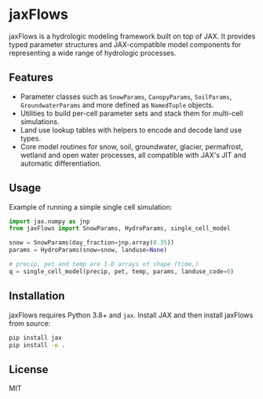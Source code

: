 # jaxFlows

jaxFlows is a hydrologic modeling framework built on top of JAX. It provides typed
parameter structures and JAX-compatible model components for representing a wide
range of hydrologic processes.

## Features
- Parameter classes such as `SnowParams`, `CanopyParams`, `SoilParams`,
  `GroundwaterParams` and more defined as `NamedTuple` objects.
- Utilities to build per-cell parameter sets and stack them for multi-cell
  simulations.
- Land use lookup tables with helpers to encode and decode land use types.
- Core model routines for snow, soil, groundwater, glacier, permafrost,
  wetland and open water processes, all compatible with JAX's JIT and
  automatic differentiation.

## Usage
Example of running a simple single cell simulation:
```python
import jax.numpy as jnp
from jaxFlows import SnowParams, HydroParams, single_cell_model

snow = SnowParams(day_fraction=jnp.array(0.35))
params = HydroParams(snow=snow, landuse=None)

# precip, pet and temp are 1‑D arrays of shape (time,)
q = single_cell_model(precip, pet, temp, params, landuse_code=0)
```

## Installation
jaxFlows requires Python 3.8+ and `jax`. Install JAX and then install
jaxFlows from source:
```bash
pip install jax
pip install -e .
```

## License
MIT
